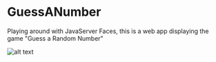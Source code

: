 # GuessANumber
Playing around with JavaServer Faces, this is a web app displaying the game "Guess a Random Number"

![alt text](https://i.imgur.com/HDaAepE.jpg)
